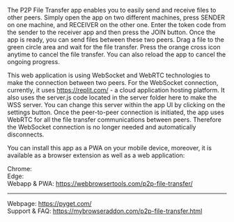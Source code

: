 The P2P File Transfer app enables you to easily send and receive files to other peers. Simply open the app on two different machines, press SENDER on one machine, and RECEIVER on the other one. Enter the token code from the sender to the receiver app and then press the JOIN button. Once the app is ready, you can send files between these two peers. Drag a file to the green circle area and wait for the file transfer. Press the orange cross icon anytime to cancel the file transfer. You can also reload the app to cancel the ongoing progress.

This web application is using WebSocket and WebRTC technologies to make the connection between two peers. For the WebSocket connection, currently, it uses https://replit.com/ - a cloud application hosting platform. It also uses the server.js code located in the server folder here to make the WSS server. You can change this server within the app UI by clicking on the settings button. Once the peer-to-peer connection is initiated, the app uses WebRTC for all the file transfer communications between peers. Therefore the WebSocket connection is no longer needed and automatically disconnects.

You can install this app as a PWA on your mobile device, moreover, it is available as a browser extension as well as a web application:

Chrome:   
Edge:   
Webapp & PWA: https://webbrowsertools.com/p2p-file-transfer/  

--------------------------------------------------------------

Webpage: https://pyget.com/  
Support & FAQ: https://mybrowseraddon.com/p2p-file-transfer.html 
